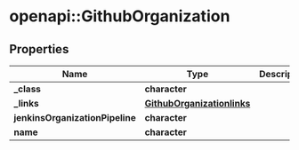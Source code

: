 # openapi::GithubOrganization


## Properties
Name | Type | Description | Notes
------------ | ------------- | ------------- | -------------
**_class** | **character** |  | [optional] 
**_links** | [**GithubOrganizationlinks**](GithubOrganizationlinks.md) |  | [optional] 
**jenkinsOrganizationPipeline** | **character** |  | [optional] 
**name** | **character** |  | [optional] 


